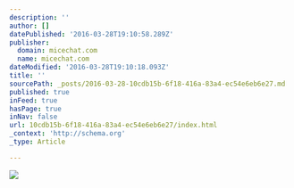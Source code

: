 ```yaml
---
description: ''
author: []
datePublished: '2016-03-28T19:10:58.289Z'
publisher:
  domain: micechat.com
  name: micechat.com
dateModified: '2016-03-28T19:10:18.093Z'
title: ''
sourcePath: _posts/2016-03-28-10cdb15b-6f18-416a-83a4-ec54e6eb6e27.md
published: true
inFeed: true
hasPage: true
inNav: false
url: 10cdb15b-6f18-416a-83a4-ec54e6eb6e27/index.html
_context: 'http://schema.org'
_type: Article

---
```

![](http://micechat.com/wp-content/uploads/2016/03/frontpagepic_KY.jpg)